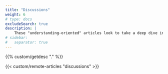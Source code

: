 ```yaml
---
title: "Discussions"
weight: 6
# type: docs
excludeSearch: true
description: |
    These "understanding-oriented" articles look to take a deep dive into Upsun features and their philosophy, as well as those tools and features outside of Upsun that influence our work here. The [Divio documentation system](https://docs.divio.com/documentation-system/) highlights [explanation](https://docs.divio.com/documentation-system/explanation/) content types as content intended to "clarify and illuminate a particular topic". 
# sidebar:
#   separator: true
---
```


<div class="hx-mt-6 hx-mb-6">
{{% custom/getdesc "." %}}
</div>

{{< custom/remote-articles "discussions" >}}

